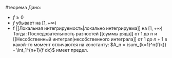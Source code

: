 #теорема 
Дано:
- $f \ge 0$
- $f$ убывает на $[1, +\infty)$
- f [[Локальная интегрируемость|локально интегрируема]] на $[1, +\infty)$
Тогда:
Последовательность разностей [[суммы ряда]] от 1 до n и [[Несобственный интеграл|несобственного интеграла]] от 1 до $n+1$ в какой-то момент отличаются на константу: $A_n  = \sum_{k=1}^n{f(k)} - \int_1^{n+1}{f dx}$ имеет предел.